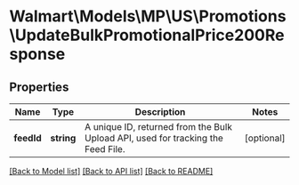 # Walmart\Models\MP\US\Promotions\UpdateBulkPromotionalPrice200Response

## Properties

Name | Type | Description | Notes
------------ | ------------- | ------------- | -------------
**feedId** | **string** | A unique ID, returned from the Bulk Upload API, used for tracking the Feed File. | [optional]


[[Back to Model list]](./) [[Back to API list]](../../../../../README.md#supported-apis) [[Back to README]](../../../../../README.md)
